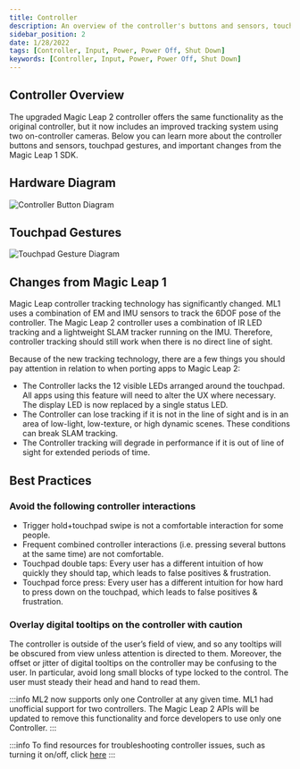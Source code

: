 ```yaml
---
title: Controller
description: An overview of the controller's buttons and sensors, touchpad gestures, and important changes from the Magic Leap 1 SDK.
sidebar_position: 2
date: 1/28/2022
tags: [Controller, Input, Power, Power Off, Shut Down]
keywords: [Controller, Input, Power, Power Off, Shut Down]
---
```


## Controller Overview

The upgraded Magic Leap 2 controller offers the same functionality as the original controller, but it now includes an improved tracking system using two on-controller cameras. Below you can learn more about the controller buttons and sensors, touchpad gestures, and important changes from the Magic Leap 1 SDK.

## Hardware Diagram

![Controller Button Diagram](/img/unity/input/controller/controller-features/controllerDiagram_placeholder.png)

## Touchpad Gestures

![Touchpad Gesture Diagram](/img/unity/input/controller/controller-features/touchpadDiagram_placeholder.png)

## Changes from Magic Leap 1

Magic Leap controller tracking technology has significantly changed. ML1 uses a combination of EM and IMU sensors to track the 6DOF pose of the controller. The Magic Leap 2 controller uses a combination of IR LED tracking and a lightweight SLAM tracker running on the IMU. Therefore, controller tracking should still work when there is no direct line of sight.

Because of the new tracking technology, there are a few things you should pay attention in relation to when porting apps to Magic Leap 2:

- The Controller lacks the 12 visible LEDs arranged around the touchpad. All apps using this feature will need to alter the UX where necessary. The display LED is now replaced by a single status LED.
- The Controller can lose tracking if it is not in the line of sight and is in an area of low-light, low-texture, or high dynamic scenes. These conditions can break SLAM tracking.
- The Controller tracking will degrade in performance if it is out of line of sight for extended periods of time.

## Best Practices

### Avoid the following controller interactions

- Trigger hold+touchpad swipe is not a comfortable interaction for some people.
- Frequent combined controller interactions (i.e. pressing several buttons at the same time) are not comfortable.  
- Touchpad double taps: Every user has a different intuition of how quickly they should tap, which leads to false positives & frustration.
- Touchpad force press: Every user has a different intuition for how hard to press down on the touchpad, which leads to false positives & frustration.

### Overlay digital tooltips on the controller with caution

The controller is outside of the user’s field of view, and so any tooltips will be obscured from view unless attention is directed to them. Moreover, the offset or jitter of digital tooltips on the controller may be confusing to the user. In particular, avoid long small blocks of type locked to the control. The user must steady their head and hand to read them.

:::info
ML2 now supports only one Controller at any given time. ML1 had unofficial support for two controllers. The Magic Leap 2 APIs will be updated to remove this functionality and force developers to use only one Controller.
:::

:::info
To find resources for troubleshooting controller issues, such as turning it on/off, click [here](https://www.magicleap.care/hc/en-us/articles/4424698871565-Controller-Overview)
:::
